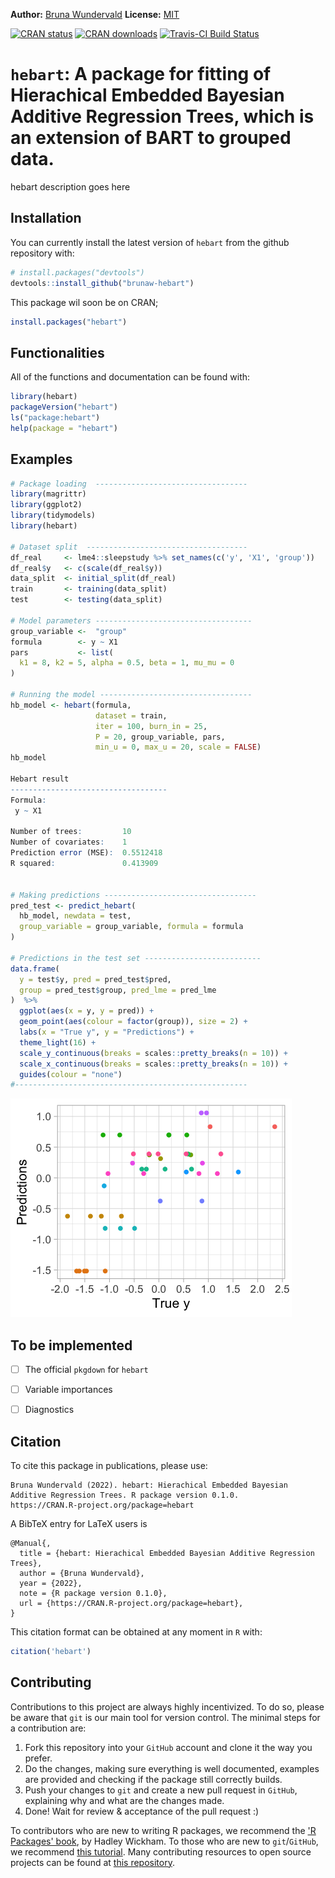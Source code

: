 
**Author:** [Bruna Wundervald](http://brunaw.com/) **License:** [MIT](https://opensource.org/licenses/MIT)<br/>

  [![CRAN status](http://www.r-pkg.org/badges/version/hebart)](https://cran.r-project.org/package=hebart) [![CRAN downloads](http://cranlogs.r-pkg.org/badges/grand-total/hebart)](https://cran.r-project.org/package=hebart)  [![Travis-CI Build Status](https://travis-ci.org/brunaw/hebart.svg?branch=master)](https://travis-ci.org/brunaw/hebart)


`hebart`: A package for fitting of Hierachical Embedded Bayesian Additive Regression Trees, which is an extension of BART to grouped data. 
========================================

hebart description goes here

  Installation
------------------------


You can currently install the latest version of `hebart` from the github repository with:
  ``` r
# install.packages("devtools")
devtools::install_github("brunaw-hebart")
```

This package wil soon be on CRAN; 

``` r
install.packages("hebart")
```

Functionalities
------------------------


All of the functions and documentation can be found with:

``` r
library(hebart)
packageVersion("hebart")
ls("package:hebart")
help(package = "hebart")
```

Examples 
------------------------

``` r
# Package loading  ----------------------------------
library(magrittr)
library(ggplot2)
library(tidymodels)
library(hebart)

# Dataset split  ------------------------------------
df_real     <- lme4::sleepstudy %>% set_names(c('y', 'X1', 'group'))
df_real$y   <- c(scale(df_real$y))
data_split  <- initial_split(df_real)
train       <- training(data_split)
test        <- testing(data_split)

# Model parameters -----------------------------------
group_variable <-  "group"
formula        <- y ~ X1
pars           <- list(
  k1 = 8, k2 = 5, alpha = 0.5, beta = 1, mu_mu = 0
)

# Running the model ----------------------------------
hb_model <- hebart(formula,
                   dataset = train,
                   iter = 100, burn_in = 25, 
                   P = 20, group_variable, pars,
                   min_u = 0, max_u = 20, scale = FALSE)
hb_model

Hebart result
-----------------------------------
Formula:
 y ~ X1 

Number of trees:         10 
Number of covariates:    1
Prediction error (MSE):  0.5512418 
R squared:               0.413909 


# Making predictions ----------------------------------
pred_test <- predict_hebart(
  hb_model, newdata = test, 
  group_variable = group_variable, formula = formula
)

# Predictions in the test set --------------------------
data.frame(
  y = test$y, pred = pred_test$pred, 
  group = pred_test$group, pred_lme = pred_lme
)  %>% 
  ggplot(aes(x = y, y = pred)) +
  geom_point(aes(colour = factor(group)), size = 2) +
  labs(x = "True y", y = "Predictions") +
  theme_light(16) +
  scale_y_continuous(breaks = scales::pretty_breaks(n = 10)) +
  scale_x_continuous(breaks = scales::pretty_breaks(n = 10)) +
  guides(colour = "none")
#----------------------------------------------------
```

<img src="img/predictions.png">

To be implemented
------------------------


- [ ] The official `pkgdown` for `hebart`
- [ ] Variable importances
- [ ] Diagnostics


Citation
------------------------

To cite this package in publications, please use:

```
Bruna Wundervald (2022). hebart: Hierachical Embedded Bayesian Additive Regression Trees. R package version 0.1.0.
https://CRAN.R-project.org/package=hebart 
```

A BibTeX entry for LaTeX users is

```
@Manual{,
  title = {hebart: Hierachical Embedded Bayesian Additive Regression Trees},
  author = {Bruna Wundervald},
  year = {2022},
  note = {R package version 0.1.0},
  url = {https://CRAN.R-project.org/package=hebart},
}
```

This citation format can be obtained at any moment in `R` with:

  ``` r
citation('hebart')
```

Contributing
------------------------

  Contributions to this project are always highly incentivized. To do
so, please be aware that `git` is our main tool for version control.
The minimal steps for a contribution are:

  1. Fork this repository into your `GitHub` account and clone it
the way you prefer.
2. Do the changes, making sure everything is well documented,
examples are provided and checking if the package still correctly builds.
3. Push your changes to `git` and create a new pull request in
`GitHub`, explaining why and what are the changes made.
4. Done! Wait for review & acceptance of the pull request :)

To contributors who are new to writing R packages, we recommend
the ['R Packages' book](http://r-pkgs.had.co.nz/), by Hadley
Wickham. To those who are new to `git`/`GitHub`, we recommend
[this tutorial](http://brunaw.com/talk/git/). Many contributing
resources to open source projects can be found at
[this repository](https://github.com/freeCodeCamp/how-to-contribute-to-open-source).



